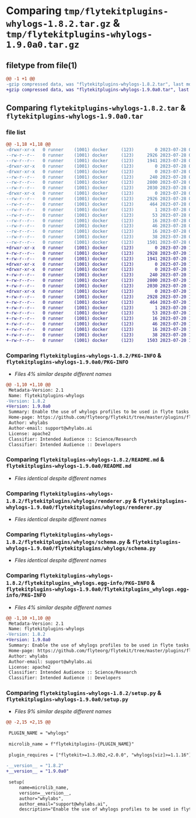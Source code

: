 # Comparing `tmp/flytekitplugins-whylogs-1.8.2.tar.gz` & `tmp/flytekitplugins-whylogs-1.9.0a0.tar.gz`

## filetype from file(1)

```diff
@@ -1 +1 @@
-gzip compressed data, was "flytekitplugins-whylogs-1.8.2.tar", last modified: Fri Jul 28 00:24:53 2023, max compression
+gzip compressed data, was "flytekitplugins-whylogs-1.9.0a0.tar", last modified: Thu Jul 20 18:58:28 2023, max compression
```

## Comparing `flytekitplugins-whylogs-1.8.2.tar` & `flytekitplugins-whylogs-1.9.0a0.tar`

### file list

```diff
@@ -1,18 +1,18 @@
-drwxr-xr-x   0 runner    (1001) docker     (123)        0 2023-07-28 00:24:53.412090 flytekitplugins-whylogs-1.8.2/
--rw-r--r--   0 runner    (1001) docker     (123)     2926 2023-07-28 00:24:53.412090 flytekitplugins-whylogs-1.8.2/PKG-INFO
--rw-r--r--   0 runner    (1001) docker     (123)     1941 2023-07-28 00:24:26.000000 flytekitplugins-whylogs-1.8.2/README.md
-drwxr-xr-x   0 runner    (1001) docker     (123)        0 2023-07-28 00:24:53.412090 flytekitplugins-whylogs-1.8.2/flytekitplugins/
-drwxr-xr-x   0 runner    (1001) docker     (123)        0 2023-07-28 00:24:53.412090 flytekitplugins-whylogs-1.8.2/flytekitplugins/whylogs/
--rw-r--r--   0 runner    (1001) docker     (123)      240 2023-07-28 00:24:26.000000 flytekitplugins-whylogs-1.8.2/flytekitplugins/whylogs/__init__.py
--rw-r--r--   0 runner    (1001) docker     (123)     2800 2023-07-28 00:24:26.000000 flytekitplugins-whylogs-1.8.2/flytekitplugins/whylogs/renderer.py
--rw-r--r--   0 runner    (1001) docker     (123)     2030 2023-07-28 00:24:26.000000 flytekitplugins-whylogs-1.8.2/flytekitplugins/whylogs/schema.py
-drwxr-xr-x   0 runner    (1001) docker     (123)        0 2023-07-28 00:24:53.412090 flytekitplugins-whylogs-1.8.2/flytekitplugins_whylogs.egg-info/
--rw-r--r--   0 runner    (1001) docker     (123)     2926 2023-07-28 00:24:53.000000 flytekitplugins-whylogs-1.8.2/flytekitplugins_whylogs.egg-info/PKG-INFO
--rw-r--r--   0 runner    (1001) docker     (123)      464 2023-07-28 00:24:53.000000 flytekitplugins-whylogs-1.8.2/flytekitplugins_whylogs.egg-info/SOURCES.txt
--rw-r--r--   0 runner    (1001) docker     (123)        1 2023-07-28 00:24:53.000000 flytekitplugins-whylogs-1.8.2/flytekitplugins_whylogs.egg-info/dependency_links.txt
--rw-r--r--   0 runner    (1001) docker     (123)       53 2023-07-28 00:24:53.000000 flytekitplugins-whylogs-1.8.2/flytekitplugins_whylogs.egg-info/entry_points.txt
--rw-r--r--   0 runner    (1001) docker     (123)       16 2023-07-28 00:24:53.000000 flytekitplugins-whylogs-1.8.2/flytekitplugins_whylogs.egg-info/namespace_packages.txt
--rw-r--r--   0 runner    (1001) docker     (123)       46 2023-07-28 00:24:53.000000 flytekitplugins-whylogs-1.8.2/flytekitplugins_whylogs.egg-info/requires.txt
--rw-r--r--   0 runner    (1001) docker     (123)       16 2023-07-28 00:24:53.000000 flytekitplugins-whylogs-1.8.2/flytekitplugins_whylogs.egg-info/top_level.txt
--rw-r--r--   0 runner    (1001) docker     (123)       38 2023-07-28 00:24:53.412090 flytekitplugins-whylogs-1.8.2/setup.cfg
--rw-r--r--   0 runner    (1001) docker     (123)     1501 2023-07-28 00:24:41.000000 flytekitplugins-whylogs-1.8.2/setup.py
+drwxr-xr-x   0 runner    (1001) docker     (123)        0 2023-07-20 18:58:28.268764 flytekitplugins-whylogs-1.9.0a0/
+-rw-r--r--   0 runner    (1001) docker     (123)     2928 2023-07-20 18:58:28.264764 flytekitplugins-whylogs-1.9.0a0/PKG-INFO
+-rw-r--r--   0 runner    (1001) docker     (123)     1941 2023-07-20 18:57:54.000000 flytekitplugins-whylogs-1.9.0a0/README.md
+drwxr-xr-x   0 runner    (1001) docker     (123)        0 2023-07-20 18:58:28.264764 flytekitplugins-whylogs-1.9.0a0/flytekitplugins/
+drwxr-xr-x   0 runner    (1001) docker     (123)        0 2023-07-20 18:58:28.264764 flytekitplugins-whylogs-1.9.0a0/flytekitplugins/whylogs/
+-rw-r--r--   0 runner    (1001) docker     (123)      240 2023-07-20 18:57:54.000000 flytekitplugins-whylogs-1.9.0a0/flytekitplugins/whylogs/__init__.py
+-rw-r--r--   0 runner    (1001) docker     (123)     2800 2023-07-20 18:57:54.000000 flytekitplugins-whylogs-1.9.0a0/flytekitplugins/whylogs/renderer.py
+-rw-r--r--   0 runner    (1001) docker     (123)     2030 2023-07-20 18:57:54.000000 flytekitplugins-whylogs-1.9.0a0/flytekitplugins/whylogs/schema.py
+drwxr-xr-x   0 runner    (1001) docker     (123)        0 2023-07-20 18:58:28.264764 flytekitplugins-whylogs-1.9.0a0/flytekitplugins_whylogs.egg-info/
+-rw-r--r--   0 runner    (1001) docker     (123)     2928 2023-07-20 18:58:28.000000 flytekitplugins-whylogs-1.9.0a0/flytekitplugins_whylogs.egg-info/PKG-INFO
+-rw-r--r--   0 runner    (1001) docker     (123)      464 2023-07-20 18:58:28.000000 flytekitplugins-whylogs-1.9.0a0/flytekitplugins_whylogs.egg-info/SOURCES.txt
+-rw-r--r--   0 runner    (1001) docker     (123)        1 2023-07-20 18:58:28.000000 flytekitplugins-whylogs-1.9.0a0/flytekitplugins_whylogs.egg-info/dependency_links.txt
+-rw-r--r--   0 runner    (1001) docker     (123)       53 2023-07-20 18:58:28.000000 flytekitplugins-whylogs-1.9.0a0/flytekitplugins_whylogs.egg-info/entry_points.txt
+-rw-r--r--   0 runner    (1001) docker     (123)       16 2023-07-20 18:58:28.000000 flytekitplugins-whylogs-1.9.0a0/flytekitplugins_whylogs.egg-info/namespace_packages.txt
+-rw-r--r--   0 runner    (1001) docker     (123)       46 2023-07-20 18:58:28.000000 flytekitplugins-whylogs-1.9.0a0/flytekitplugins_whylogs.egg-info/requires.txt
+-rw-r--r--   0 runner    (1001) docker     (123)       16 2023-07-20 18:58:28.000000 flytekitplugins-whylogs-1.9.0a0/flytekitplugins_whylogs.egg-info/top_level.txt
+-rw-r--r--   0 runner    (1001) docker     (123)       38 2023-07-20 18:58:28.268764 flytekitplugins-whylogs-1.9.0a0/setup.cfg
+-rw-r--r--   0 runner    (1001) docker     (123)     1503 2023-07-20 18:58:13.000000 flytekitplugins-whylogs-1.9.0a0/setup.py
```

### Comparing `flytekitplugins-whylogs-1.8.2/PKG-INFO` & `flytekitplugins-whylogs-1.9.0a0/PKG-INFO`

 * *Files 4% similar despite different names*

```diff
@@ -1,10 +1,10 @@
 Metadata-Version: 2.1
 Name: flytekitplugins-whylogs
-Version: 1.8.2
+Version: 1.9.0a0
 Summary: Enable the use of whylogs profiles to be used in flyte tasks to get aggregate statistics about data.
 Home-page: https://github.com/flyteorg/flytekit/tree/master/plugins/flytekit-whylogs
 Author: whylabs
 Author-email: support@whylabs.ai
 License: apache2
 Classifier: Intended Audience :: Science/Research
 Classifier: Intended Audience :: Developers
```

### Comparing `flytekitplugins-whylogs-1.8.2/README.md` & `flytekitplugins-whylogs-1.9.0a0/README.md`

 * *Files identical despite different names*

### Comparing `flytekitplugins-whylogs-1.8.2/flytekitplugins/whylogs/renderer.py` & `flytekitplugins-whylogs-1.9.0a0/flytekitplugins/whylogs/renderer.py`

 * *Files identical despite different names*

### Comparing `flytekitplugins-whylogs-1.8.2/flytekitplugins/whylogs/schema.py` & `flytekitplugins-whylogs-1.9.0a0/flytekitplugins/whylogs/schema.py`

 * *Files identical despite different names*

### Comparing `flytekitplugins-whylogs-1.8.2/flytekitplugins_whylogs.egg-info/PKG-INFO` & `flytekitplugins-whylogs-1.9.0a0/flytekitplugins_whylogs.egg-info/PKG-INFO`

 * *Files 4% similar despite different names*

```diff
@@ -1,10 +1,10 @@
 Metadata-Version: 2.1
 Name: flytekitplugins-whylogs
-Version: 1.8.2
+Version: 1.9.0a0
 Summary: Enable the use of whylogs profiles to be used in flyte tasks to get aggregate statistics about data.
 Home-page: https://github.com/flyteorg/flytekit/tree/master/plugins/flytekit-whylogs
 Author: whylabs
 Author-email: support@whylabs.ai
 License: apache2
 Classifier: Intended Audience :: Science/Research
 Classifier: Intended Audience :: Developers
```

### Comparing `flytekitplugins-whylogs-1.8.2/setup.py` & `flytekitplugins-whylogs-1.9.0a0/setup.py`

 * *Files 9% similar despite different names*

```diff
@@ -2,15 +2,15 @@
 
 PLUGIN_NAME = "whylogs"
 
 microlib_name = f"flytekitplugins-{PLUGIN_NAME}"
 
 plugin_requires = ["flytekit>=1.3.0b2,<2.0.0", "whylogs[viz]>=1.1.16"]
 
-__version__ = "1.8.2"
+__version__ = "1.9.0a0"
 
 setup(
     name=microlib_name,
     version=__version__,
     author="whylabs",
     author_email="support@whylabs.ai",
     description="Enable the use of whylogs profiles to be used in flyte tasks to get aggregate statistics about data.",
```

